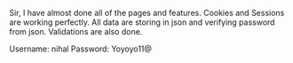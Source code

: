 Sir, I have almost done all of the pages and features. Cookies and Sessions are working perfectly. All data are storing in json and verifying password from json. Validations are also done.

Username: nihal
Password: Yoyoyo11@